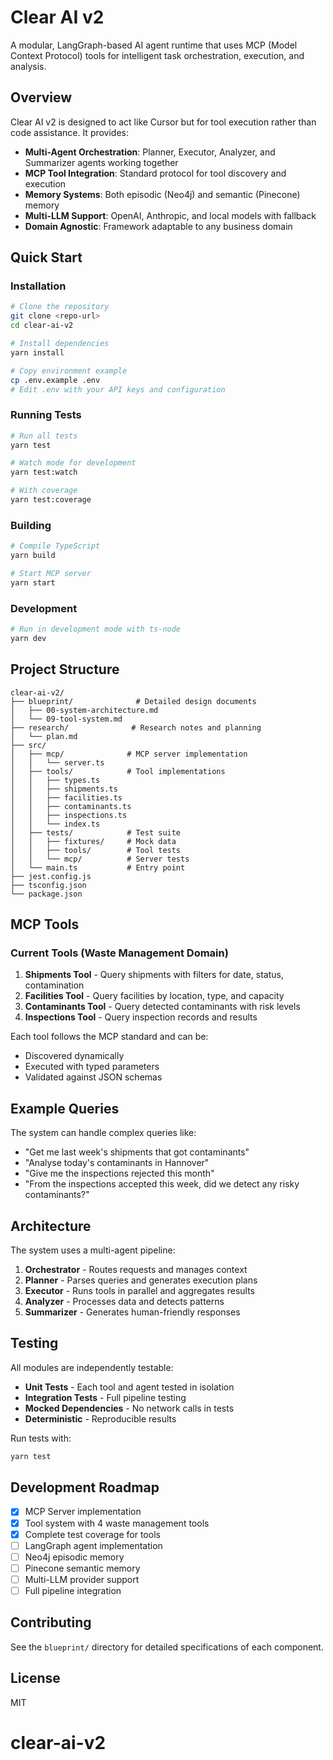 # Clear AI v2

A modular, LangGraph-based AI agent runtime that uses MCP (Model Context Protocol) tools for intelligent task orchestration, execution, and analysis.

## Overview

Clear AI v2 is designed to act like Cursor but for tool execution rather than code assistance. It provides:

- **Multi-Agent Orchestration**: Planner, Executor, Analyzer, and Summarizer agents working together
- **MCP Tool Integration**: Standard protocol for tool discovery and execution
- **Memory Systems**: Both episodic (Neo4j) and semantic (Pinecone) memory
- **Multi-LLM Support**: OpenAI, Anthropic, and local models with fallback
- **Domain Agnostic**: Framework adaptable to any business domain

## Quick Start

### Installation

```bash
# Clone the repository
git clone <repo-url>
cd clear-ai-v2

# Install dependencies
yarn install

# Copy environment example
cp .env.example .env
# Edit .env with your API keys and configuration
```

### Running Tests

```bash
# Run all tests
yarn test

# Watch mode for development
yarn test:watch

# With coverage
yarn test:coverage
```

### Building

```bash
# Compile TypeScript
yarn build

# Start MCP server
yarn start
```

### Development

```bash
# Run in development mode with ts-node
yarn dev
```

## Project Structure

```
clear-ai-v2/
├── blueprint/              # Detailed design documents
│   ├── 00-system-architecture.md
│   └── 09-tool-system.md
├── research/              # Research notes and planning
│   └── plan.md
├── src/
│   ├── mcp/              # MCP server implementation
│   │   └── server.ts
│   ├── tools/            # Tool implementations
│   │   ├── types.ts
│   │   ├── shipments.ts
│   │   ├── facilities.ts
│   │   ├── contaminants.ts
│   │   ├── inspections.ts
│   │   └── index.ts
│   ├── tests/            # Test suite
│   │   ├── fixtures/     # Mock data
│   │   ├── tools/        # Tool tests
│   │   └── mcp/          # Server tests
│   └── main.ts           # Entry point
├── jest.config.js
├── tsconfig.json
└── package.json
```

## MCP Tools

### Current Tools (Waste Management Domain)

1. **Shipments Tool** - Query shipments with filters for date, status, contamination
2. **Facilities Tool** - Query facilities by location, type, and capacity
3. **Contaminants Tool** - Query detected contaminants with risk levels
4. **Inspections Tool** - Query inspection records and results

Each tool follows the MCP standard and can be:
- Discovered dynamically
- Executed with typed parameters
- Validated against JSON schemas

## Example Queries

The system can handle complex queries like:

- "Get me last week's shipments that got contaminants"
- "Analyse today's contaminants in Hannover"
- "Give me the inspections rejected this month"
- "From the inspections accepted this week, did we detect any risky contaminants?"

## Architecture

The system uses a multi-agent pipeline:

1. **Orchestrator** - Routes requests and manages context
2. **Planner** - Parses queries and generates execution plans
3. **Executor** - Runs tools in parallel and aggregates results
4. **Analyzer** - Processes data and detects patterns
5. **Summarizer** - Generates human-friendly responses

## Testing

All modules are independently testable:

- **Unit Tests** - Each tool and agent tested in isolation
- **Integration Tests** - Full pipeline testing
- **Mocked Dependencies** - No network calls in tests
- **Deterministic** - Reproducible results

Run tests with:
```bash
yarn test
```

## Development Roadmap

- [x] MCP Server implementation
- [x] Tool system with 4 waste management tools
- [x] Complete test coverage for tools
- [ ] LangGraph agent implementation
- [ ] Neo4j episodic memory
- [ ] Pinecone semantic memory
- [ ] Multi-LLM provider support
- [ ] Full pipeline integration

## Contributing

See the `blueprint/` directory for detailed specifications of each component.

## License

MIT
# clear-ai-v2
